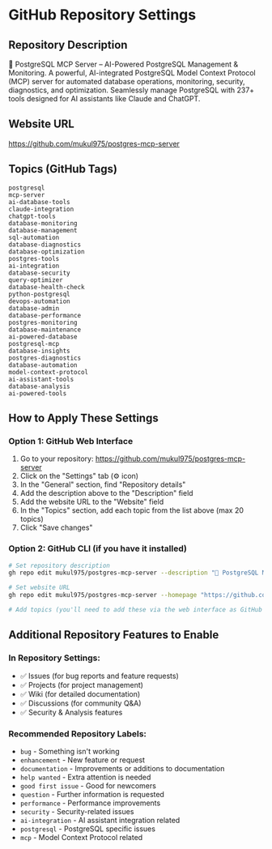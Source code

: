 # GitHub Repository Settings

## Repository Description
🔄 PostgreSQL MCP Server – AI-Powered PostgreSQL Management & Monitoring. A powerful, AI-integrated PostgreSQL Model Context Protocol (MCP) server for automated database operations, monitoring, security, diagnostics, and optimization. Seamlessly manage PostgreSQL with 237+ tools designed for AI assistants like Claude and ChatGPT.

## Website URL
https://github.com/mukul975/postgres-mcp-server

## Topics (GitHub Tags)
```
postgresql
mcp-server
ai-database-tools
claude-integration
chatgpt-tools
database-monitoring
database-management
sql-automation
database-diagnostics
database-optimization
postgres-tools
ai-integration
database-security
query-optimizer
database-health-check
python-postgresql
devops-automation
database-admin
database-performance
postgres-monitoring
database-maintenance
ai-powered-database
postgresql-mcp
database-insights
postgres-diagnostics
database-automation
model-context-protocol
ai-assistant-tools
database-analysis
ai-powered-tools
```

## How to Apply These Settings

### Option 1: GitHub Web Interface
1. Go to your repository: https://github.com/mukul975/postgres-mcp-server
2. Click on the "Settings" tab (⚙️ icon)
3. In the "General" section, find "Repository details"
4. Add the description above to the "Description" field
5. Add the website URL to the "Website" field
6. In the "Topics" section, add each topic from the list above (max 20 topics)
7. Click "Save changes"

### Option 2: GitHub CLI (if you have it installed)
```bash
# Set repository description
gh repo edit mukul975/postgres-mcp-server --description "🔄 PostgreSQL MCP Server – AI-Powered PostgreSQL Management & Monitoring. A powerful, AI-integrated PostgreSQL Model Context Protocol (MCP) server for automated database operations, monitoring, security, diagnostics, and optimization. Seamlessly manage PostgreSQL with 237+ tools designed for AI assistants like Claude and ChatGPT."

# Set website URL  
gh repo edit mukul975/postgres-mcp-server --homepage "https://github.com/mukul975/postgres-mcp-server"

# Add topics (you'll need to add these via the web interface as GitHub CLI doesn't support topics yet)
```

## Additional Repository Features to Enable

### In Repository Settings:
- ✅ Issues (for bug reports and feature requests)
- ✅ Projects (for project management)
- ✅ Wiki (for detailed documentation)
- ✅ Discussions (for community Q&A)
- ✅ Security & Analysis features

### Recommended Repository Labels:
- `bug` - Something isn't working
- `enhancement` - New feature or request
- `documentation` - Improvements or additions to documentation
- `help wanted` - Extra attention is needed
- `good first issue` - Good for newcomers
- `question` - Further information is requested
- `performance` - Performance improvements
- `security` - Security-related issues
- `ai-integration` - AI assistant integration related
- `postgresql` - PostgreSQL specific issues
- `mcp` - Model Context Protocol related

